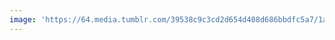 ```yaml
---
image: 'https://64.media.tumblr.com/39538c9c3cd2d654d408d686bbdfc5a7/1a43be1ef96ac3f5-c3/s1280x1920/33a59aed4c4939069622ba0f9c496d4d404d0dbf.jpg'
---
```

